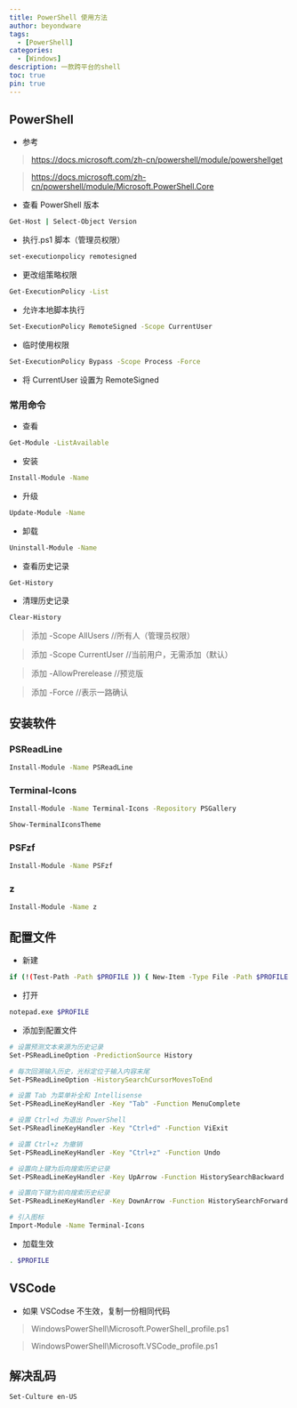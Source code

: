 ```yaml
---
title: PowerShell 使用方法
author: beyondware
tags:
  - [PowerShell]
categories:
  - [Windows]
description: 一款跨平台的shell
toc: true
pin: true
---
```


## PowerShell

- 参考

> https://docs.microsoft.com/zh-cn/powershell/module/powershellget

> https://docs.microsoft.com/zh-cn/powershell/module/Microsoft.PowerShell.Core

- 查看 PowerShell 版本

```sh
Get-Host | Select-Object Version
```

- 执行.ps1 脚本（管理员权限）

```sh
set-executionpolicy remotesigned
```

- 更改组策略权限

```sh
Get-ExecutionPolicy -List
```

- 允许本地脚本执行

```sh
Set-ExecutionPolicy RemoteSigned -Scope CurrentUser
```

- 临时使用权限

```sh
Set-ExecutionPolicy Bypass -Scope Process -Force
```

- 将 CurrentUser 设置为 RemoteSigned

### 常用命令

- 查看

```sh
Get-Module -ListAvailable
```

- 安装

```sh
Install-Module -Name
```

- 升级

```sh
Update-Module -Name
```

- 卸载

```sh
Uninstall-Module -Name
```

- 查看历史记录

```sh
Get-History
```

- 清理历史记录

```sh
Clear-History
```

> 添加 -Scope AllUsers //所有人（管理员权限）

> 添加 -Scope CurrentUser //当前用户，无需添加（默认）

> 添加 -AllowPrerelease //预览版

> 添加 -Force //表示一路确认

## 安装软件

### PSReadLine

```sh
Install-Module -Name PSReadLine
```

### Terminal-Icons

```sh
Install-Module -Name Terminal-Icons -Repository PSGallery
```

```sh
Show-TerminalIconsTheme
```

### PSFzf

```sh
Install-Module -Name PSFzf
```

### z

```sh
Install-Module -Name z
```

## 配置文件

- 新建

```sh
if (!(Test-Path -Path $PROFILE )) { New-Item -Type File -Path $PROFILE -Force }
```

- 打开

```sh
notepad.exe $PROFILE
```

- 添加到配置文件

```sh
# 设置预测文本来源为历史记录
Set-PSReadLineOption -PredictionSource History

# 每次回溯输入历史，光标定位于输入内容末尾
Set-PSReadLineOption -HistorySearchCursorMovesToEnd

# 设置 Tab 为菜单补全和 Intellisense
Set-PSReadLineKeyHandler -Key "Tab" -Function MenuComplete

# 设置 Ctrl+d 为退出 PowerShell
Set-PSReadlineKeyHandler -Key "Ctrl+d" -Function ViExit

# 设置 Ctrl+z 为撤销
Set-PSReadLineKeyHandler -Key "Ctrl+z" -Function Undo

# 设置向上键为后向搜索历史记录
Set-PSReadLineKeyHandler -Key UpArrow -Function HistorySearchBackward

# 设置向下键为前向搜索历史纪录
Set-PSReadLineKeyHandler -Key DownArrow -Function HistorySearchForward

# 引入图标
Import-Module -Name Terminal-Icons
```

- 加载生效

```sh
. $PROFILE
```

## VSCode

- 如果 VSCodse 不生效，复制一份相同代码

> WindowsPowerShell\Microsoft.PowerShell_profile.ps1

> WindowsPowerShell\Microsoft.VSCode_profile.ps1

## 解决乱码

```sh
Set-Culture en-US
```
